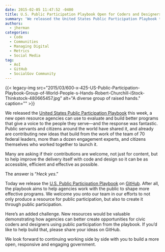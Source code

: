 ```yaml
---
date: 2015-02-05 11:47:52 -0400
title: U.S. Public Participation Playbook Open for Coders and Designers on GitHub
summary: 'We released the United States Public Participation Playbook this week, a new open resource agencies can use to evaluate and build better programs that give a voice to the people they serve&mdash;and the response was fantastic. Public servants and citizens around the world have shared it, and already are contributing new ideas that build from'
authors:
  - jherman
categories:
  - Code
  - Communities
  - Managing Digital
  - Metrics
  - Social Media
tag:
  - AoI
  - GitHub
  - SocialGov Community
---
```


{{< legacy-img src="2015/03/600-x-425-US-Public-Participation-Playbook-Group-of-World-People-s-Hands-Robert-Churchill-iStock-Thinkstock-480665457.jpg" alt="A diverse group of raised hands." caption="" >}} 

We released the [United States Public Participation Playbook](http://www.whitehouse.gov/blog/2015/02/03/announcing-us-public-participation-playbook) this week, a new open resource agencies can use to evaluate and build better programs that give a voice to the people they serve—and the response was fantastic. Public servants and citizens around the world have shared it, and already are contributing new ideas that build from the work of the team of 70 federal leaders, more than a dozen engagement experts, and citizens themselves who worked together to launch it.

Many are asking if their contributions are welcome, not just for content, but to help improve the delivery itself with code and design so it can be as accessible, efficient and effective as possible.

The answer is &#8220;_Heck yes_.&#8221;

Today we release the [U.S. Public Participation Playbook](https://participation.usa.gov/) on [GitHub](https://github.com/GSA/participation-playbook). After all, the playbook aims to help agencies work with the public to shape more effective programs. We welcome you onto our team in our efforts to not only produce a resource for public participation, but also to create it through public participation.

Here&#8217;s an added challenge. New resources would be valuable demonstrating how agencies can better create opportunities for civic coders and designers using public participation from the playbook. If you’d like to help build that, please share your ideas on GitHub.

We look forward to continuing working side by side with you to build a more open, responsive and engaging government.
